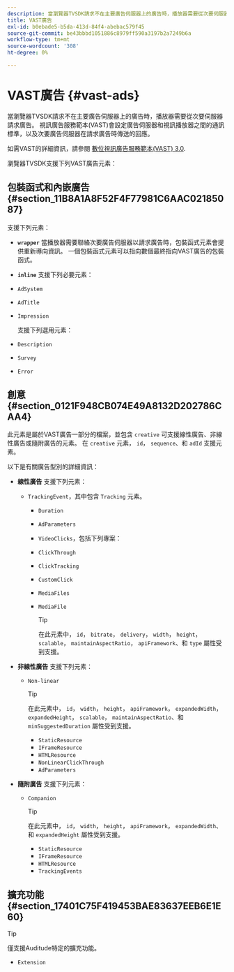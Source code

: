 ```yaml
---
description: 當瀏覽器TVSDK請求不在主要廣告伺服器上的廣告時，播放器需要從次要伺服器請求廣告。 視訊廣告服務範本(VAST)會設定廣告伺服器和視訊播放器之間的通訊標準，以及次要廣告伺服器在請求廣告時傳送的回應。
title: VAST廣告
exl-id: b0ebade5-b5da-413d-84f4-abebac579f45
source-git-commit: be43bbbd1051886c8979ff590a3197b2a7249b6a
workflow-type: tm+mt
source-wordcount: '308'
ht-degree: 0%

---
```


# VAST廣告 {#vast-ads}

當瀏覽器TVSDK請求不在主要廣告伺服器上的廣告時，播放器需要從次要伺服器請求廣告。 視訊廣告服務範本(VAST)會設定廣告伺服器和視訊播放器之間的通訊標準，以及次要廣告伺服器在請求廣告時傳送的回應。

如需VAST的詳細資訊，請參閱 [數位視訊廣告服務範本(VAST) 3.0](https://www.iab.com/wp-content/uploads/2015/06/VASTv3_0.pdf).

瀏覽器TVSDK支援下列VAST廣告元素：

## 包裝函式和內嵌廣告 {#section_11B8A1A8F52F4F77981C6AAC02185087}

支援下列元素：

* **`wrapper`** 當播放器需要聯絡次要廣告伺服器以請求廣告時，包裝函式元素會提供重新導向資訊。 一個包裝函式元素可以指向數個最終指向VAST廣告的包裝函式。

* **`inline`** 支援下列必要元素：

* `AdSystem`
* `AdTitle`
* `Impression`

   支援下列選用元素：

* `Description`
* `Survey`
* `Error`

## 創意 {#section_0121F948CB074E49A8132D202786CAA4}

此元素是屬於VAST廣告一部分的檔案，並包含 `creative` 可支援線性廣告、非線性廣告或隨附廣告的元素。 在 `creative` 元素， `id`， `sequence`、和 `adId` 支援元素。

以下是有關廣告型別的詳細資訊：

* **線性廣告** 支援下列元素：

   * `TrackingEvent`，其中包含 `Tracking` 元素。
      * `Duration`
      * `AdParameters`
      * `VideoClicks`，包括下列專案：

      * `ClickThrough`
      * `ClickTracking`
      * `CustomClick`

      * `MediaFiles`

      * `MediaFile`

         >[!TIP]
         >
         >在此元素中， `id`， `bitrate`， `delivery`， `width`， `height`， `scalable`， `maintainAspectRatio`， `apiFramework`、和 `type` 屬性受到支援。

* **非線性廣告** 支援下列元素：

   * `Non-linear`

      >[!TIP]
      >
      >在此元素中， `id`， `width`， `height`， `apiFramework`， `expandedWidth`， `expandedHeight`， `scalable`， `maintainAspectRatio`、和 `minSuggestedDuration` 屬性受到支援。

      * `StaticResource`
      * `IFrameResource`
      * `HTMLResource`
      * `NonLinearClickThrough`
      * `AdParameters`

* **隨附廣告** 支援下列元素：

   * `Companion`

      >[!TIP]
      >
      >在此元素中， `id`， `width`， `height`， `apiFramework`， `expandedWidth`、和 `expandedHeight` 屬性受到支援。

      * `StaticResource`
      * `IFrameResource`
      * `HTMLResource`
      * `TrackingEvents`

## 擴充功能 {#section_17401C75F419453BAE83637EEB6E1E60}

>[!TIP]
>
>僅支援Auditude特定的擴充功能。

* `Extension`
